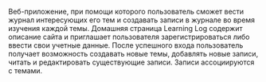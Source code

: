 Веб-приложение, при помощи которого пользователь сможет вести журнал интересующих 
его тем и создавать записи в журнале во время изучения каждой темы. 
Домашняя страница Learning Log содержит описание сайта и приглашает пользователя 
зарегистрироваться либо ввести свои учетные данные. 
После успешного входа пользователь получает возможность создавать новые темы, 
добавлять новые записи, читать и редактировать существующие записи.
Записи ассоциируются с темами.
